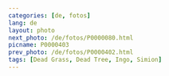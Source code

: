 ```yaml
---
categories: [de, fotos]
lang: de
layout: photo
next_photo: /de/fotos/P0000080.html
picname: P0000403
prev_photo: /de/fotos/P0000402.html
tags: [Dead Grass, Dead Tree, Ingo, Simion]
---
```

